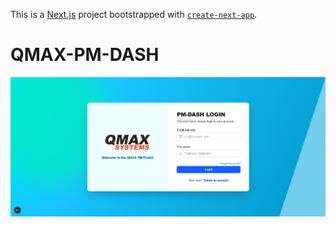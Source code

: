 This is a [Next.js](https://nextjs.org) project bootstrapped with [`create-next-app`](https://nextjs.org/docs/app/api-reference/cli/create-next-app).

# QMAX-PM-DASH

![image alt](https://github.com/harish-ht-28/QMAX-PM-Dashboard/blob/6ca6f565f011a5d27d1e1c6a571b69f5dbc15a4c/Login%20Page.png)


